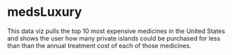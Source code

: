 # medsLuxury
 
This data viz pulls the top 10 most expensive medicines in the United States and shows the user how many private islands could be purchased for less than than the annual treatment cost of each of those medicines.

